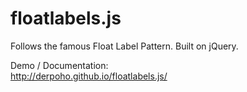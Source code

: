 floatlabels.js
==============

Follows the famous Float Label Pattern. Built on jQuery.

Demo / Documentation:  
http://derpoho.github.io/floatlabels.js/
